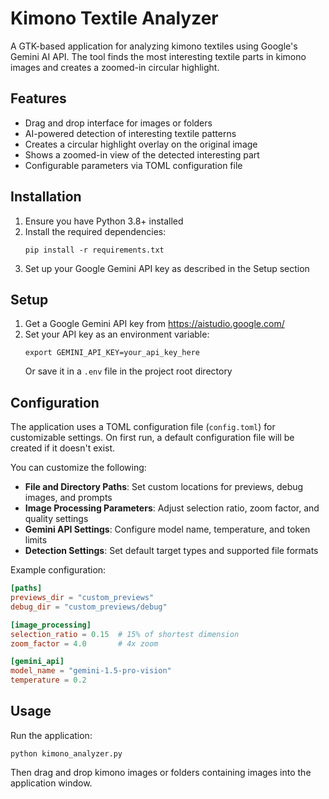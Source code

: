 # Kimono Textile Analyzer

A GTK-based application for analyzing kimono textiles using Google's Gemini AI API. The tool finds the most interesting textile parts in kimono images and creates a zoomed-in circular highlight.

## Features

- Drag and drop interface for images or folders
- AI-powered detection of interesting textile patterns
- Creates a circular highlight overlay on the original image
- Shows a zoomed-in view of the detected interesting part
- Configurable parameters via TOML configuration file

## Installation

1. Ensure you have Python 3.8+ installed
2. Install the required dependencies:
   ```
   pip install -r requirements.txt
   ```
3. Set up your Google Gemini API key as described in the Setup section

## Setup

1. Get a Google Gemini API key from https://aistudio.google.com/
2. Set your API key as an environment variable:
   ```
   export GEMINI_API_KEY=your_api_key_here
   ```
   Or save it in a `.env` file in the project root directory

## Configuration

The application uses a TOML configuration file (`config.toml`) for customizable settings. On first run, a default configuration file will be created if it doesn't exist.

You can customize the following:

- **File and Directory Paths**: Set custom locations for previews, debug images, and prompts
- **Image Processing Parameters**: Adjust selection ratio, zoom factor, and quality settings
- **Gemini API Settings**: Configure model name, temperature, and token limits
- **Detection Settings**: Set default target types and supported file formats

Example configuration:

```toml
[paths]
previews_dir = "custom_previews"
debug_dir = "custom_previews/debug"

[image_processing]
selection_ratio = 0.15  # 15% of shortest dimension
zoom_factor = 4.0       # 4x zoom

[gemini_api]
model_name = "gemini-1.5-pro-vision"
temperature = 0.2
```

## Usage

Run the application:
```
python kimono_analyzer.py
```

Then drag and drop kimono images or folders containing images into the application window.